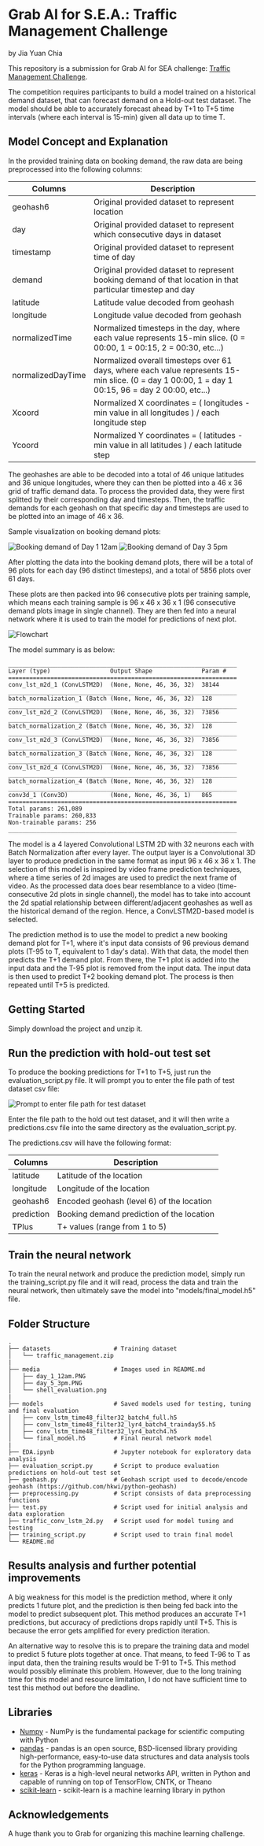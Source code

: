 # Grab AI for S.E.A.: Traffic Management Challenge
by Jia Yuan Chia

This repository is a submission for Grab AI for SEA challenge: [Traffic Management Challenge](https://www.aiforsea.com/traffic-management).

The competition requires participants to build a model trained on a historical demand dataset, that can forecast demand on a Hold-out test dataset. 
The model should be able to accurately forecast ahead by T+1 to T+5 time intervals (where each interval is 15-min) given all data up to time T.

## Model Concept and Explanation
In the provided training data on booking demand, the raw data are being preprocessed into the following columns:

| Columns        | Description           |
| -------------- | --------------------- |
| geohash6       | Original provided dataset to represent location |
| day            | Original provided dataset to represent which consecutive days in dataset |
| timestamp      | Original provided dataset to represent time of day |
| demand         | Original provided dataset to represent booking demand of that location in that particular timestep and day |
| latitude       | Latitude value decoded from geohash |
| longitude      | Longitude value decoded from geohash |
| normalizedTime | Normalized timesteps in the day, where each value represents 15-min slice. (0 = 00:00, 1 = 00:15, 2 = 00:30, etc...) |
| normalizedDayTime | Normalized overall timesteps over 61 days, where each value represents 15-min slice. (0 = day 1 00:00, 1 = day 1 00:15, 96 = day 2 00:00, etc...) |
| Xcoord | Normalized X coordinates = ( longitudes - min value in all longitudes ) / each longitude step |
| Ycoord | Normalized Y coordinates = ( latitudes - min value in all latitudes ) / each latitude step |

The geohashes are able to be decoded into a total of 46 unique latitudes and 36 unique longitudes, where they can then be plotted into a 46 x 36 grid of traffic demand data.
To process the provided data, they were first splitted by their corresponding day and timesteps. 
Then, the traffic demands for each geohash on that specific day and timesteps are used to be plotted into an image of 46 x 36.

Sample visualization on booking demand plots:

![Booking demand of Day 1 12am](media/day_1_12am.PNG)
![Booking demand of Day 3 5pm](media/day_5_3pm.PNG)

After plotting the data into the booking demand plots, there will be a total of 96 plots for each day (96 distinct timesteps), 
and a total of 5856 plots over 61 days.

These plots are then packed into 96 consecutive plots per training sample, which means each training sample is 96 x 46 x 36 x 1 (96 consecutive demand plots image in single channel). They are then fed into a neural network where it is used to train the model for predictions of next plot. 

![Flowchart](media/Flowchart.png)

The model summary is as below:

```
_________________________________________________________________
Layer (type)                 Output Shape              Param #   
=================================================================
conv_lst_m2d_1 (ConvLSTM2D)  (None, None, 46, 36, 32)  38144     
_________________________________________________________________
batch_normalization_1 (Batch (None, None, 46, 36, 32)  128       
_________________________________________________________________
conv_lst_m2d_2 (ConvLSTM2D)  (None, None, 46, 36, 32)  73856     
_________________________________________________________________
batch_normalization_2 (Batch (None, None, 46, 36, 32)  128       
_________________________________________________________________
conv_lst_m2d_3 (ConvLSTM2D)  (None, None, 46, 36, 32)  73856     
_________________________________________________________________
batch_normalization_3 (Batch (None, None, 46, 36, 32)  128       
_________________________________________________________________
conv_lst_m2d_4 (ConvLSTM2D)  (None, None, 46, 36, 32)  73856     
_________________________________________________________________
batch_normalization_4 (Batch (None, None, 46, 36, 32)  128       
_________________________________________________________________
conv3d_1 (Conv3D)            (None, None, 46, 36, 1)   865       
=================================================================
Total params: 261,089
Trainable params: 260,833
Non-trainable params: 256
_________________________________________________________________
```

The model is a 4 layered Convolutional LSTM 2D with 32 neurons each with Batch Normalization after every layer. The output layer is a Convolutional 3D layer to produce prediction in the same format as input 96 x 46 x 36 x 1. The selection of this model is inspired by video frame prediction techniques, where a time series of 2d images are used to predict the next frame of video. As the processed data does bear resemblance to a video (time-consecutive 2d plots in single channel), the model has to take into account the 2d spatial relationship between different/adjacent geohashes as well as the historical demand of the region. Hence, a ConvLSTM2D-based model is selected.

The prediction method is to use the model to predict a new booking demand plot for T+1, where it's input data consists of 96 previous demand plots (T-95 to T, equivalent to 1 day's data).
With that data, the model then predicts the T+1 demand plot.
From there, the T+1 plot is added into the input data and the T-95 plot is removed from the input data.
The input data is then used to predict T+2 booking demand plot.
The process is then repeated until T+5 is predicted.

## Getting Started
Simply download the project and unzip it.

## Run the prediction with hold-out test set
To produce the booking predictions for T+1 to T+5, just run the evaluation_script.py file. It will prompt you to enter the file path of test dataset csv file:

![Prompt to enter file path for test dataset](media/shell_evaluation.png)

Enter the file path to the hold out test dataset, and it will then write a predictions.csv file into the same directory as the evaluation_script.py.

The predictions.csv will have the following format:

| Columns    | Description           |
| ---------- | --------------------- |
| latitude   | Latitude of the location |
| longitude  | Longitude of the location |
| geohash6   | Encoded geohash (level 6) of the location |
| prediction | Booking demand prediction of the location |
| TPlus      | T+ values (range from 1 to 5) |

## Train the neural network
To train the neural network and produce the prediction model, simply run the training_script.py file and it will read, process the data and train the neural network, then ultimately save the model into "models/final_model.h5" file.

## Folder Structure

```
.
├── datasets                  # Training dataset
│   └── traffic_management.zip
|
├── media                     # Images used in README.md
│   ├── day_1_12am.PNG
│   ├── day_5_3pm.PNG
│   └── shell_evaluation.png
|
├── models                    # Saved models used for testing, tuning and final evaluation
│   ├── conv_lstm_time48_filter32_batch4_full.h5
│   ├── conv_lstm_time48_filter32_lyr4_batch4_trainday55.h5
│   ├── conv_lstm_time48_filter32_lyr4_batch4.h5
│   └── final_model.h5        # Final neural network model
|
├── EDA.ipynb                 # Jupyter notebook for exploratory data analysis
├── evaluation_script.py      # Script to produce evaluation predictions on hold-out test set
├── geohash.py                # Geohash script used to decode/encode geohash (https://github.com/hkwi/python-geohash)
├── preprocessing.py          # Script consists of data preprocessing functions
├── test.py                   # Script used for initial analysis and data exploration
├── traffic_conv_lstm_2d.py   # Script used for model tuning and testing
├── training_script.py        # Script used to train final model
└── README.md
```

## Results analysis and further potential improvements
A big weakness for this model is the prediction method, where it only predicts 1 future plot, and the prediction is then being fed back into the model to predict subsequent plot. This method produces an accurate T+1 predictions, but accuracy of predictions drops rapidly until T+5. This is because the error gets amplified for every prediction iteration.

An alternative way to resolve this is to prepare the training data and model to predict 5 future plots together at once. That means, to feed T-96 to T as input data, then the training results would be T-91 to T+5. This method would possibly eliminate this problem. However, due to the long training time for this model and resource limitation, I do not have sufficient time to test this method out before the deadline.

## Libraries
* [Numpy](http://www.numpy.org/) - NumPy is the fundamental package for scientific computing with Python 
* [pandas](https://pandas.pydata.org/pandas-docs/stable/) - pandas is an open source, BSD-licensed library providing high-performance, easy-to-use data structures and data analysis tools for the Python programming language.
* [keras](https://keras.io/) - Keras is a high-level neural networks API, written in Python and capable of running on top of TensorFlow, CNTK, or Theano
* [scikit-learn](https://scikit-learn.org/stable/) - scikit-learn is a machine learning library in python

## Acknowledgements
A huge thank you to Grab for organizing this machine learning challenge.
